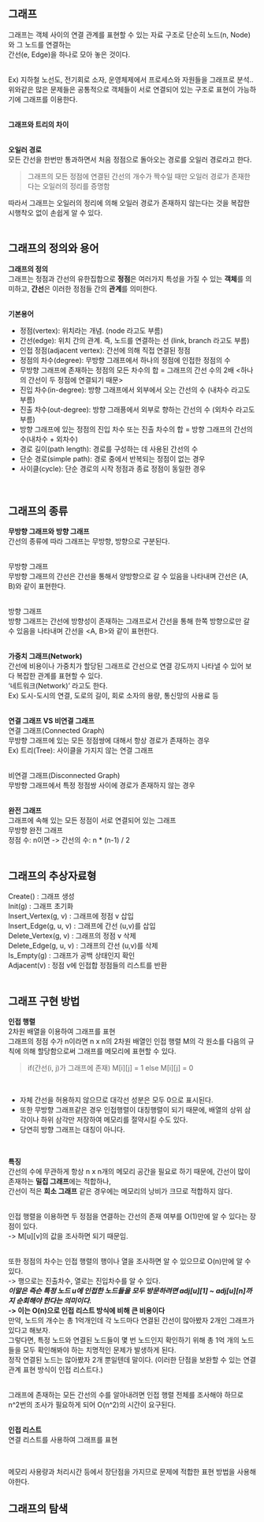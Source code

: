 ## 그래프
그래프는 객체 사이의 연결 관계를 표현할 수 있는 자료 구조로 단순히 노드(n, Node)와 그 노드를 연결하는<br>
간선(e, Edge)을 하나로 모아 놓은 것이다.<br>
<br>

Ex) 지하철 노선도, 전기회로 소자, 운영체제에서 프로세스와 자원들을 그래프로 분석.. <br>
위와같은 많은 문제들은 공통적으로 객체들이 서로 연결되어 있는 구조로 표현이 가능하기에 그래프를 이용한다.<br>
<br>

**그래프와 트리의 차이**<br>
<br>

**오일러 경로**<br>
모든 간선을 한번만 통과하면서 처음 정점으로 돌아오는 경로를 오일러 경로라고 한다.<br>
> 그래프의 모든 정점에 연결된 간선의 개수가 짝수일 때만 오일러 경로가 존재한다는 오일러의 정리를 증명함<br>

따라서 그래프는 오일러의 정리에 의해 오일러 경로가 존재하지 않는다는 것을 복잡한 시행착오 없이 손쉽게 알 수 있다.<br>
<br>

## 그래프의 정의와 용어
**그래프의 정의**<br>
그래프는 정점과 간선의 유한집합으로 **정점**은 여러가지 특성을 가질 수 있는 **객체**를 의미하고, **간선**은 이러한 정점들 간의 **관계**를 의미한다.<br>
<br>

**기본용어**<br>
* 정점(vertex): 위치라는 개념. (node 라고도 부름)<br>
* 간선(edge): 위치 간의 관계. 즉, 노드를 연결하는 선 (link, branch 라고도 부름)<br>
* 인접 정점(adjacent vertex): 간선에 의해 직접 연결된 정점<br>
* 정점의 차수(degree): 무방향 그래프에서 하나의 정점에 인접한 정점의 수<br>
* 무방향 그래프에 존재하는 정점의 모든 차수의 합 = 그래프의 간선 수의 2배 <하나의 간선이 두 정점에 연결되기 때문><br>
* 진입 차수(in-degree): 방향 그래프에서 외부에서 오는 간선의 수 (내차수 라고도 부름)<br>
* 진출 차수(out-degree): 방향 그래픙에서 외부로 향하는 간선의 수 (외차수 라고도 부름)<br>
* 방향 그래프에 있는 정점의 진입 차수 또는 진출 차수의 합 = 방향 그래프의 간선의 수(내차수 + 외차수)<br>
* 경로 길이(path length): 경로를 구성하는 데 사용된 간선의 수<br>
* 단순 경로(simple path): 경로 중에서 반복되는 정점이 없는 경우<br>
* 사이클(cycle): 단순 경로의 시작 정점과 종료 정점이 동일한 경우<br>
<br>

## 그래프의 종류
**무방향 그래프와 방향 그래프**<br>
간선의 종류에 따라 그래프는 무방향, 방향으로 구분된다.<br>
<br>

무방향 그래프<br> 
무방향 그래프의 간선은 간선을 통해서 양방향으로 갈 수 있음을 나타내며 간선은 (A, B)와 같이 표현한다.<br>
<br>

방향 그래프<br>
방향 그래프는 간선에 방향성이 존재하는 그래프로서 간선을 통해 한쪽 방향으로만 갈 수 있음을 나타내며 간선을 <A, B>와 같이 표현한다.<br>
<br>

**가중치 그래프(Network)**<br>
간선에 비용이나 가중치가 할당된 그래프로 간선으로 연결 강도까지 나타낼 수 있어 보다 복잡한 관계를 표현할 수 있다.<br>
‘네트워크(Network)’ 라고도 한다.<br>
Ex) 도시-도시의 연결, 도로의 길이, 회로 소자의 용량, 통신망의 사용료 등<br>
<br>

**연결 그래프 VS 비연결 그래프**<br>
연결 그래프(Connected Graph)<br>
무방향 그래프에 있는 모든 정점쌍에 대해서 항상 경로가 존재하는 경우<br>
Ex) 트리(Tree): 사이클을 가지지 않는 연결 그래프<br>
<br>

비연결 그래프(Disconnected Graph)<br>
무방향 그래프에서 특정 정점쌍 사이에 경로가 존재하지 않는 경우<br>
<br>

**완전 그래프**<br>
그래프에 속해 있는 모든 정점이 서로 연결되어 있는 그래프<br>
무방향 완전 그래프<br>
정점 수: n이면 -> 간선의 수: n * (n-1) / 2<br>
<br>

## 그래프의 추상자료형
Create() : 그래프 생성<br>
Init(g) : 그래프 초기화<br>
Insert_Vertex(g, v) : 그래프에 정점 v 삽입<br>
Insert_Edge(g, u, v) : 그래프에 간선 (u,v)를 삽입<br>
Delete_Vertex(g, v) : 그래프의 정점 v 삭제<br>
Delete_Edge(g, u, v) : 그래프의 간선 (u,v)를 삭제<br>
Is_Empty(g) : 그래프가 공백 상태인지 확인<br>
Adjacent(v) : 정점 v에 인접합 정점들의 리스트를 반환<br>
<br>

## 그래프 구현 방법
**인접 행렬**<br>
2차원 배열을 이용하여 그래프를 표현<br>
그래프의 정점 수가 n이라면 n x n의 2차원 배열인 인접 행렬 M의 각 원소를 다음의 규칙에 의해 할당함으로써 그래프를 메모리에 표현할 수 있다.<br>
> if(간선(i, j)가 그래프에 존재) M[i][j] = 1
> else M[i][j] = 0
<br>

* 자체 간선을 허용하지 않으므로 대각선 성분은 모두 0으로 표시된다.<br>
* 또한 무방향 그래프같은 경우 인접행렬이 대칭행렬이 되기 때문에, 배열의 상위 삼각이나 하위 삼각만 저장하여 메모리를 절약시킬 수도 있다.<br>
* 당연히 방향 그래프는 대칭이 아니다.<br>
<br>

**특징**<br>
간선의 수에 무관하게 항상 n x n개의 메모리 공간을 필요로 하기 때문에, 간선이 많이 존재하는 **밀집 그래프**에는 적합하나, <br>
간선이 적은 **희소 그래프** 같은 경우에는 메모리의 낭비가 크므로 적합하지 않다.<br>
<br>

인접 행렬을 이용하면 두 정점을 연결하는 간선의 존재 여부를 O(1)만에 알 수 있다는 장점이 있다.<br>
-> M[u][v]의 값을 조사하면 되기 때문임.<br>
<br>

또한 정점의 차수는 인접 행렬의 행이나 열을 조사하면 알 수 있으므로 O(n)만에 알 수 있다.<br>
-> 행으로는 진출차수, 열로는 진입차수를 알 수 있다.<br>
**_이말은 즉슨 특정 노드 u에 인접한 노드들을 모두 방문하려면 adj[u][1] ~ adj[u][n]까지 순회해야 한다는 의미이다._<br>
-> 이는 O(n)으로 인접 리스트 방식에 비해 큰 비용이다** <br>
만약, 노드의 개수는 총 1억개인데 각 노드마다 연결된 간선이 많아봤자 2개인 그래프가 있다고 해보자.<br>
그렇다면, 특정 노드와 연결된 노드들이 몇 번 노드인지 확인하기 위해 총 1억 개의 노드들을 모두 확인해봐야 하는 치명적인 문제가 발생하게 된다.<br>
정작 연결된 노드는 많아봤자 2개 뿐일텐데 말이다. (이러한 단점을 보완할 수 있는 연결 관계 표현 방식이 인접 리스트다.)<br>
<br>

그래프에 존재하는 모든 간선의 수를 알아내려면 인접 행렬 전체를 조사해야 하므로 n^2번의 조사가 필요하게 되어 O(n^2)의 시간이 요구된다.<br>
<br>

**인접 리스트**<br>
연결 리스트를 사용하여 그래프를 표현<br>

<br>

메모리 사용량과 처리시간 등에서 장단점을 가지므로 문제에 적합한 표현 방법을 사용해야한다.<br>


## 그래프의 탐색
<br>


